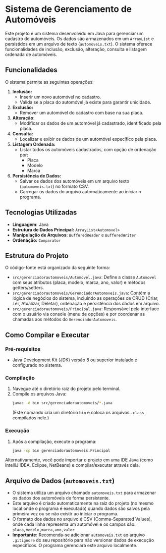# Sistema de Gerenciamento de Automóveis

Este projeto é um sistema desenvolvido em Java para gerenciar um cadastro de automóveis. Os dados são armazenados em um `ArrayList` e persistidos em um arquivo de texto (`automoveis.txt`). O sistema oferece funcionalidades de inclusão, exclusão, alteração, consulta e listagem ordenada de automóveis.

## Funcionalidades

O sistema permite as seguintes operações:

1.  **Inclusão:**
    * Inserir um novo automóvel no cadastro.
    * Valida se a placa do automóvel já existe para garantir unicidade.
2.  **Exclusão:**
    * Remover um automóvel do cadastro com base na sua placa.
3.  **Alteração:**
    * Modificar os dados de um automóvel já cadastrado, identificado pela placa.
4.  **Consulta:**
    * Localizar e exibir os dados de um automóvel específico pela placa.
5.  **Listagem Ordenada:**
    * Listar todos os automóveis cadastrados, com opção de ordenação por:
        * Placa
        * Modelo
        * Marca
6.  **Persistência de Dados:**
    * Salvar os dados dos automóveis em um arquivo texto (`automoveis.txt`) no formato CSV.
    * Carregar os dados do arquivo automaticamente ao iniciar o programa.

## Tecnologias Utilizadas

* **Linguagem:** Java
* **Estrutura de Dados Principal:** `ArrayList<Automovel>`
* **Manipulação de Arquivos:** `BufferedReader` e `BufferedWriter`
* **Ordenação:** `Comparator`

## Estrutura do Projeto

O código-fonte está organizado da seguinte forma:

* `src/gerenciadorautomoveis/Automovel.java`: Define a classe `Automovel` com seus atributos (placa, modelo, marca, ano, valor) e métodos getters/setters.
* `src/gerenciadorautomoveis/GerenciadorAutomoveis.java`: Contém a lógica de negócios do sistema, incluindo as operações de CRUD (Criar, Ler, Atualizar, Deletar), ordenação e persistência dos dados em arquivo.
* `src/gerenciadorautomoveis/Principal.java`: Responsável pela interface com o usuário via console (menu de opções) e por coordenar as chamadas aos métodos do `GerenciadorAutomoveis`.

## Como Compilar e Executar

### Pré-requisitos

* Java Development Kit (JDK) versão 8 ou superior instalado e configurado no sistema.

### Compilação

1.  Navegue até o diretório raiz do projeto pelo terminal.
2.  Compile os arquivos Java:
    ```bash
    javac -d bin src/gerenciadorautomoveis/*.java
    ```
    (Este comando cria um diretório `bin` e coloca os arquivos `.class` compilados nele.)

### Execução

1.  Após a compilação, execute o programa:
    ```bash
    java -cp bin gerenciadorautomoveis.Principal
    ```

Alternativamente, você pode importar o projeto em uma IDE Java (como IntelliJ IDEA, Eclipse, NetBeans) e compilar/executar através dela.

## Arquivo de Dados (`automoveis.txt`)

* O sistema utiliza um arquivo chamado `automoveis.txt` para armazenar os dados dos automóveis de forma persistente.
* Este arquivo é criado automaticamente na raiz do projeto (no mesmo local onde o programa é executado) quando dados são salvos pela primeira vez ou se não existir ao iniciar o programa.
* O formato dos dados no arquivo é CSV (Comma-Separated Values), onde cada linha representa um automóvel e os campos são:
    `placa,modelo,marca,ano,valor`
* **Importante:** Recomenda-se adicionar `automoveis.txt` ao arquivo `.gitignore` do seu repositório para não versionar dados de execução específicos. O programa gerenciará este arquivo localmente.
